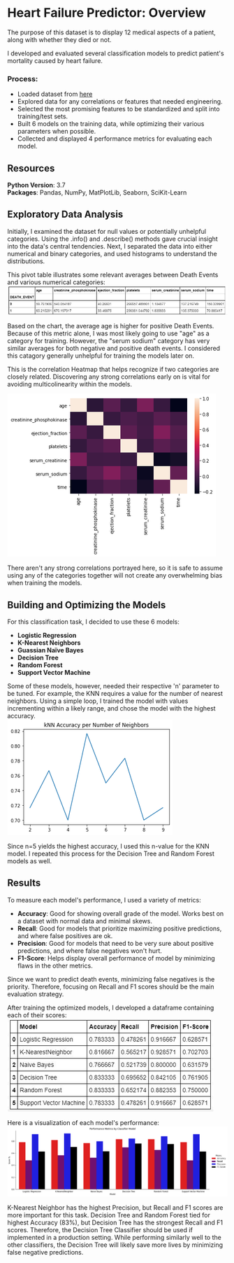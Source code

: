 # Heart Failure Predictor: Overview
The purpose of this dataset is to display 12 medical aspects of a patient, along with whether they died or not.

I developed and evaluated several classification models to predict patient's mortality caused by heart failure.

### Process:
  * Loaded dataset from [here](https://www.kaggle.com/andrewmvd/heart-failure-clinical-data)
  * Explored data for any correlations or features that needed engineering. 
  * Selected the most promising features to be standardized and split into training/test sets.
  * Built 6 models on the training data, while optimizing their various parameters when possible.
  * Collected and displayed 4 performance metrics for evaluating each model.
  
## Resources
**Python Version**: 3.7  
**Packages**: Pandas, NumPy, MatPlotLib, Seaborn, SciKit-Learn

## Exploratory Data Analysis
Initially, I examined the dataset for null values or potentially unhelpful categories. Using the .info() and .describe() methods gave crucial insight into the data's central tendencies.
Next, I separated the data into either numerical and binary categories, and used histograms to understand the distributions.

This pivot table illustrates some relevant averages between Death Events and various numerical categories:
![alt text](https://github.com/justinbrowncodes/Heart_Failure_Predictor/blob/master/plots/numpivot.JPG "Pivot Table")  

Based on the chart, the average age is higher for positive Death Events. Because of this metric alone, I was most likely going to use "age" as a category for training. However, the "serum sodium" category has very similar averages for both negative and positive death events. I considered this catagory generally unhelpful for training the models later on. 


This is the correlation Heatmap that helps recognize if two categories are closely related. Discovering any strong correlations early on is vital for avoiding multicolinearity within the models.

![alt text](https://github.com/justinbrowncodes/Heart_Failure_Predictor/blob/master/plots/correlations.png "Correlation Heatmap")  

There aren't any strong correlations portrayed here, so it is safe to assume using any of the categories together will not create any overwhelming bias when training the models.

## Building and Optimizing the Models
For this classification task, I decided to use these 6 models:
  * __Logistic Regression__
  * __K-Nearest Neighbors__
  * __Guassian Naïve Bayes__
  * __Decision Tree__
  * __Random Forest__
  * __Support Vector Machine__
  
Some of these models, however, needed their respective 'n' parameter to be tuned. For example, the KNN requires a value for the number of nearest neighbors. Using a simple loop, I trained the model with values incrementing within a likely range, and chose the model with the highest accuracy.  
![alt text](https://github.com/justinbrowncodes/Heart_Failure_Predictor/blob/master/plots/knnplot.png "Nearest Neighbor plot")  
  
Since n=5 yields the highest accuracy, I used this n-value for the KNN model. I repeated this process for the Decision Tree and Random Forest models as well.
  
## Results
To measure each model's performance, I used a variety of metrics:
  * __Accuracy__: Good for showing overall grade of the model. Works best on a dataset with normal data and minimal skews.
  * __Recall__: Good for models that prioritize maximizing positive predictions, and where false positives are ok.
  * __Precision__: Good for models that need to be very sure about positive predictions, and where false negatives won't hurt.
  * __F1-Score__: Helps display overall performance of model by minimizing flaws in the other metrics.
    
Since we want to predict death events, minimizing false negatives is the priority. Therefore, focusing on Recall and F1 scores should be the main evaluation strategy.

After training the optimized models, I developed a dataframe containing each of their scores:
![alt text](https://github.com/justinbrowncodes/Heart_Failure_Predictor/blob/master/plots/statdf.JPG "Nearest Neighbor plot")  

Here is a visualization of each model's performance:
![alt text](https://github.com/justinbrowncodes/Heart_Failure_Predictor/blob/master/plots/statplot.png "Nearest Neighbor plot")  

K-Nearest Neighbor has the highest Precision, but Recall and F1 scores are more important for this task. Decision Tree and Random Forest tied for highest Accuracy (83%), but Decision Tree has the strongest Recall and F1 scores. Therefore, the Decision Tree Classifier should be used if implemented in a production setting. While performing similarly well to the other classifiers, the Decision Tree will likely save more lives by minimizing false negative predictions.
